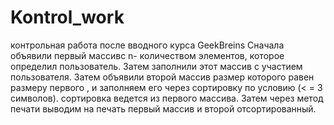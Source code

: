 # Kontrol_work
контрольная работа после вводного курса GeekBreins
Сначала объявили первый массивс n- количеством элементов, которое определил пользователь.
Затем заполнили этот массив с участием пользователя.
Затем объявили второй массив размер которого равен размеру первого , и заполняем его через сортировку 
по условию (< = 3 символов). сортировка ведется из первого массива.
Затем через метод печати выводим на печать первый массив и второй отсортированный.
